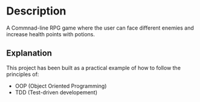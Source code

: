 # Description
A Commnad-line RPG game where the user can face different enemies and increase health points with potions.

## Explanation
This project has been built as a practical example of how to  follow the principles of:
- OOP (Object Oriented Programming)
- TDD (Test-driven developement)
